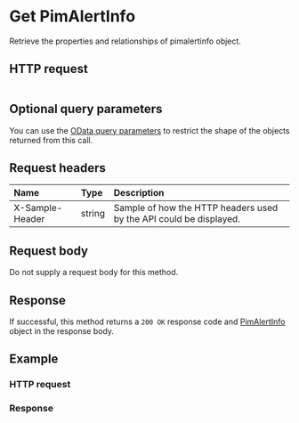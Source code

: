 # Get PimAlertInfo

Retrieve the properties and relationships of pimalertinfo object.
## HTTP request
```http

```

## Optional query parameters
You can use the [OData query parameters](odata-optional-query-parameters.md) to restrict the shape of the objects returned from this call.
## Request headers
| Name       | Type | Description|
|:-----------|:------|:----------|
| X-Sample-Header  | string  | Sample of how the HTTP headers used by the API could be displayed.|

## Request body
Do not supply a request body for this method.
## Response
If successful, this method returns a `200 OK` response code and [PimAlertInfo](../resources/pimalertinfo.md) object in the response body.
## Example
### HTTP request
### Response
